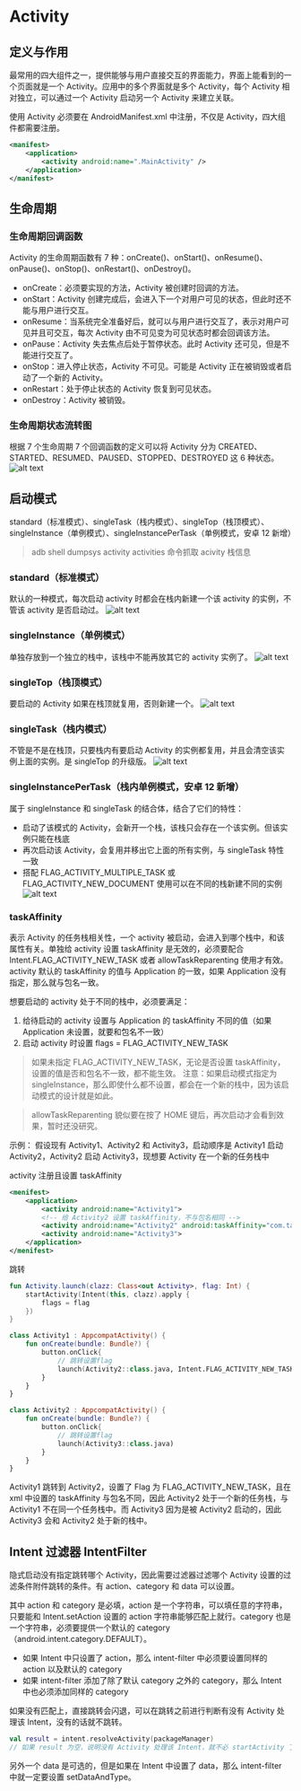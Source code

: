 # Activity

## 定义与作用

最常用的四大组件之一，提供能够与用户直接交互的界面能力，界面上能看到的一个页面就是一个 Activity。应用中的多个界面就是多个 Activity，每个 Activity 相对独立，可以通过一个 Activity 启动另一个 Activity 来建立关联。

使用 Activity 必须要在 AndroidManifest.xml 中注册，不仅是 Activity，四大组件都需要注册。

```xml
<manifest>
    <application>
        <activity android:name=".MainActivity" />
    </application>
</manifest>
```

## 生命周期

### 生命周期回调函数

Activity 的生命周期函数有 7 种：onCreate()、onStart()、onResume()、onPause()、onStop()、onRestart()、onDestroy()。

- onCreate：必须要实现的方法，Activity 被创建时回调的方法。
- onStart：Activity 创建完成后，会进入下一个对用户可见的状态，但此时还不能与用户进行交互。
- onResume：当系统完全准备好后，就可以与用户进行交互了，表示对用户可见并且可交互，每次 Activity 由不可见变为可见状态时都会回调该方法。
- onPause：Activity 失去焦点后处于暂停状态。此时 Activity 还可见，但是不能进行交互了。
- onStop：进入停止状态，Activity 不可见。可能是 Activity 正在被销毁或者启动了一个新的 Activity。
- onRestart：处于停止状态的 Activity 恢复到可见状态。
- onDestroy：Activity 被销毁。

### 生命周期状态流转图

根据 7 个生命周期 7 个回调函数的定义可以将 Activity 分为 CREATED、STARTED、RESUMED、PAUSED、STOPPED、DESTROYED 这 6 种状态。
![alt text](./../images/activity_status_turn.png)

## 启动模式

standard（标准模式）、singleTask（栈内模式）、singleTop（栈顶模式）、singleInstance（单例模式）、singleInstancePerTask（单例模式，安卓 12 新增）

> adb shell dumpsys activity activities 命令抓取 acivity 栈信息

### standard（标准模式）

默认的一种模式，每次启动 activity 时都会在栈内新建一个该 activity 的实例，不管该 activity 是否启动过。
![alt text](./../images/activity_mode_standard.png)

### singleInstance（单例模式）

单独存放到一个独立的栈中，该栈中不能再放其它的 activity 实例了。
![alt text](./../images/activity_mode_singleinstance.png)

### singleTop（栈顶模式）

要启动的 Activity 如果在栈顶就复用，否则新建一个。
![alt text](./../images/activity_mode_singletop.png)

### singleTask（栈内模式）

不管是不是在栈顶，只要栈内有要启动 Activity 的实例都复用，并且会清空该实例上面的实例。是 singleTop 的升级版。
![alt text](./../images/activity_mode_singletask.png)

### singleInstancePerTask（栈内单例模式，安卓 12 新增）

属于 singleInstance 和 singleTask 的结合体，结合了它们的特性：

- 启动了该模式的 Activity，会新开一个栈，该栈只会存在一个该实例。但该实例只能在栈底
- 再次启动该 Activity，会复用并移出它上面的所有实例，与 singleTask 特性一致
- 搭配 FLAG_ACTIVITY_MULTIPLE_TASK 或 FLAG_ACTIVITY_NEW_DOCUMENT 使用可以在不同的栈新建不同的实例
  ![alt text](./../images/activity_mode_singleinstancepertask.png)

### taskAffinity

表示 Activity 的任务栈相关性，一个 activity 被启动，会进入到哪个栈中，和该属性有关。单独给 activity 设置 taskAffinity 是无效的，必须要配合 Intent.FLAG_ACTIVITY_NEW_TASK 或者 allowTaskReparenting 使用才有效。activity 默认的 taskAffinity 的值与 Application 的一致，如果 Application 没有指定，那么就与包名一致。

想要启动的 activity 处于不同的栈中，必须要满足：

1. 给待启动的 activity 设置与 Application 的 taskAffinity 不同的值（如果 Application 未设置，就要和包名不一致）
2. 启动 activity 时设置 flags = FLAG_ACTIVITY_NEW_TASK

> 如果未指定 FLAG_ACTIVITY_NEW_TASK，无论是否设置 taskAffinity，设置的值是否和包名不一致，都不能生效。
> 注意：如果启动模式指定为 singleInstance，那么即使什么都不设置，都会在一个新的栈中，因为该启动模式的设计就是如此。

> allowTaskReparenting 貌似要在按了 HOME 键后，再次启动才会看到效果，暂时还没研究。

示例：
假设现有 Activity1、Activity2 和 Activity3，启动顺序是 Activity1 启动 Activity2，Activity2 启动 Activity3，现想要 Activity 在一个新的任务栈中

activity 注册且设置 taskAffinity

```xml
<menifest>
    <application>
        <activity android:name="Activity1">
        <!-- 给 Activity2 设置 taskAffinity，不与包名相同 -->
        <activity android:name="Activity2" android:taskAffinity="com.task222">
        <activity android:name="Activity3">
    </application>
</menifest>
```

跳转

```kotlin
fun Activity.launch(clazz: Class<out Activity>, flag: Int) {
    startActivity(Intent(this, clazz).apply {
        flags = flag
    })
}

class Activity1 : AppcompatActivity() {
    fun onCreate(bundle: Bundle?) {
        button.onClick{
            // 跳转设置flag
            launch(Activity2::class.java, Intent.FLAG_ACTIVITY_NEW_TASK)
        }
    }
}

class Activity2 : AppcompatActivity() {
    fun onCreate(bundle: Bundle?) {
        button.onClick{
            // 跳转设置flag
            launch(Activity3::class.java)
        }
    }
}
```

Activity1 跳转到 Activity2，设置了 Flag 为 FLAG_ACTIVITY_NEW_TASK，且在 xml 中设置的 taskAffinity 与包名不同，因此 Activity2 处于一个新的任务栈，与 Activity1 不在同一个任务栈中。而 Activity3 因为是被 Activity2 启动的，因此 Activity3 会和 Activity2 处于新的栈中。

## Intent 过滤器 IntentFilter

隐式启动没有指定跳转哪个 Activity，因此需要过滤器过滤哪个 Activity 设置的过滤条件附件跳转的条件。有 action、category 和 data 可以设置。

其中 action 和 category 是必填，action 是一个字符串，可以填任意的字符串，只要能和 Intent.setAction 设置的 action 字符串能够匹配上就行。category 也是一个字符串，必须要提供一个默认的 category
（android.intent.category.DEFAULT）。

- 如果 Intent 中只设置了 action，那么 intent-filter 中必须要设置同样的 action 以及默认的 category
- 如果 intent-filter 添加了除了默认 category 之外的 category，那么 Intent 中也必须添加同样的 category

如果没有匹配上，直接跳转会闪退，可以在跳转之前进行判断有没有 Activity 处理该 Intent，没有的话就不跳转。

```kotlin
val result = intent.resolveActivity(packageManager)
// 如果 result 为空，说明没有 Activity 处理该 Intent，就不必 startActivity 了
```

另外一个 data 是可选的，但是如果在 Intent 中设置了 data，那么 intent-filter 中就一定要设置 setDataAndType。
